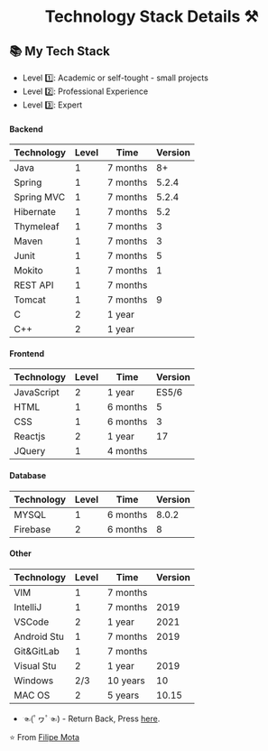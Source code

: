 <p align="center">
  <h1 align="center">  Technology Stack Details ⚒</h1>
</p>

## 📚 My Tech Stack 

- Level  1️⃣: Academic or self-tought - small projects
- Level  2️⃣: Professional Experience
- Level  3️⃣: Expert

#### Backend

| Technology | Level | Time     | Version |
|------------|-------|----------|---------|
| Java       | 1     | 7 months | 8+      |
| Spring     | 1     | 7 months | 5.2.4   |
| Spring MVC | 1     | 7 months | 5.2.4   |
| Hibernate  | 1     | 7 months | 5.2     |
| Thymeleaf  | 1     | 7 months | 3       |
| Maven      | 1     | 7 months | 3       |
| Junit      | 1     | 7 months | 5       |
| Mokito     | 1     | 7 months | 1       |
| REST API   | 1     | 7 months |         |
| Tomcat     | 1     | 7 months | 9       | 
| C          | 2     | 1 year   |         |
| C++        | 2     | 1 year   |         |

#### Frontend

| Technology | Level | Time     | Version |
|------------|-------|----------|---------|
| JavaScript | 2     | 1 year   | ES5/6   |
| HTML       | 1     | 6 months | 5       |
| CSS        | 1     | 6 months | 3       |
| Reactjs    | 2     | 1 year   | 17      |
| JQuery     | 1     | 4 months |         |

#### Database

| Technology | Level | Time     | Version |
|------------|-------|----------|---------|
| MYSQL      | 1     | 6 months | 8.0.2   |
| Firebase   | 2     | 6 months | 8       |

#### Other

| Technology | Level | Time     | Version |
|------------|-------|----------|---------|
| VIM        | 1     | 7 months |         |
| IntelliJ   | 1     | 7 months |2019     |
| VSCode     | 2     | 1 year   |2021     |
| Android Stu| 1     | 7 months |2019     |
| Git&GitLab | 1     | 7 months |         |
| Visual Stu | 2     | 1 year   |2019     |
| Windows    | 2/3   | 10 years |10       |
| MAC OS     | 2     | 5 years  |10.15    |

- ☜(ﾟヮﾟ☜) - Return Back, Press [here](https://github.com/Drete457 "here").

⭐️ From [Filipe Mota](https://github.com/Drete457)
